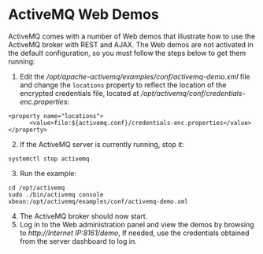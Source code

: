 # ActiveMQ Web Demos

ActiveMQ comes with a number of Web demos that illustrate how to use the ActiveMQ broker with REST and AJAX. The Web demos are not activated in the default configuration, so you must follow the steps below to get them running:

1. Edit the */opt/apache-activemq/examples/conf/activemq-demo.xml* file and change the `locations` property to reflect the location of the encrypted credentials file, located at */opt/activemq/conf/credentials-enc.properties*:
  ```shell
  <property name="locations">
        <value>file:${activemq.conf}/credentials-enc.properties</value>
  </property>
  ```

2. If the ActiveMQ server is currently running, stop it:
  ```shell
  systemctl stop activemq
  ```

3. Run the example:
  ```shell
  cd /opt/activemq
  sudo ./bin/activemq console xbean:/opt/activemq/examples/conf/activemq-demo.xml
  ```

4. The ActiveMQ broker should now start.
5. Log in to the Web administration panel and view the demos by browsing to *http://Internet IP:8161/demo*, If needed, use the credentials obtained from the server dashboard to log in.
